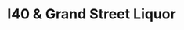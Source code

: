 ---
title: "I40 & Grand Street Liquor"
url: /amarillo/i40-und-grand-street-liquor/
shop: Spirituosen
---